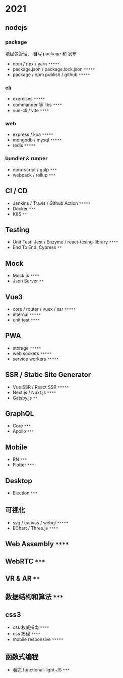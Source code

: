 2021
====================================

## nodejs

### package

项目包管理、 自写 package 和 发布

+ npm / npx / yarn                   `*****`
+ package.json / package.lock.json   `*****`
+ package / npm publish / github     `*****`

### cli

+ exercises         `*****`
+ commander 等 libs `****`
+ vue-cli / vite    `****`

### web

+ express / koa    `*****`
+ mongodb / mysql  `*****`
+ redis            `*****`

### bundler & runner

+ npm-script / gulp  `***`
+ webpack / rollup   `***`


## CI / CD
+ Jenkins / Travis / Github Action  `*****`
+ Docker  `***`
+ K8S `**`


## Testing

+ Unit Test: Jest / Enzyme / react-tesing-library  `****`
+ End To End: Cypress  `**`


## Mock

+ Mock.js        `****`
+ Json Server    `**`


## Vue3
+ core / router / vuex / ssr    `*****`
+ internal                      `*****`
+ unit test                     `****`


## PWA
+ storage                       `*****`
+ web sockets                   `*****`
+ service workers               `*****`


## SSR / Static Site Generator
+ Vue SSR / React SSR           `*****`
+ Next.js / Nuxt.js             `****`
+ Gatsby.js                     `**`


## GraphQL

+ Core                          `***`
+ Apollo                        `***`


## Mobile

+ RN                            `***`
+ Flutter                       `***`


## Desktop

+ Election                      `***`


## 可视化

+ svg / canvas / webgl          `*****`
+ EChart / Three.js             `****`


## Web Assembly                 `****`


## WebRTC                       `***`


## VR & AR                      `**`


## 数据结构和算法                `***`


## css3

+ css 权威指南                  `****`
+ css 揭秘                      `****`
+ mobile responsive            `*****`

## 函数式编程

+ 看完 functional-light-JS      `***`
